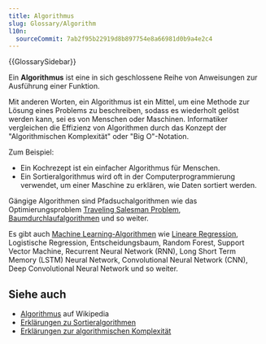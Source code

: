 ```yaml
---
title: Algorithmus
slug: Glossary/Algorithm
l10n:
  sourceCommit: 7ab2f95b22919d8b897754e8a66981d0b9a4e2c4
---
```


{{GlossarySidebar}}

Ein **Algorithmus** ist eine in sich geschlossene Reihe von Anweisungen zur Ausführung einer Funktion.

Mit anderen Worten, ein Algorithmus ist ein Mittel, um eine Methode zur Lösung eines Problems zu beschreiben, sodass es wiederholt gelöst werden kann, sei es von Menschen oder Maschinen. Informatiker vergleichen die Effizienz von Algorithmen durch das Konzept der "Algorithmischen Komplexität" oder "Big O"-Notation.

Zum Beispiel:

- Ein Kochrezept ist ein einfacher Algorithmus für Menschen.
- Ein Sortieralgorithmus wird oft in der Computerprogrammierung verwendet, um einer Maschine zu erklären, wie Daten sortiert werden.

Gängige Algorithmen sind Pfadsuchalgorithmen wie das Optimierungsproblem [Traveling Salesman Problem](https://optimization.cbe.cornell.edu/index.php?title=Traveling_salesman_problem), [Baumdurchlaufalgorithmen](https://brilliant.org/wiki/traversals/) und so weiter.

Es gibt auch [Machine Learning-Algorithmen](https://www.coursera.org/articles/machine-learning-algorithms) wie [Lineare Regression](https://en.wikipedia.org/wiki/Linear_regression), Logistische Regression, Entscheidungsbaum, Random Forest, Support Vector Machine, Recurrent Neural Network (RNN), Long Short Term Memory (LSTM) Neural Network, Convolutional Neural Network (CNN), Deep Convolutional Neural Network und so weiter.

## Siehe auch

- [Algorithmus](https://en.wikipedia.org/wiki/Algorithm) auf Wikipedia
- [Erklärungen zu Sortieralgorithmen](https://www.toptal.com/developers/sorting-algorithms)
- [Erklärungen zur algorithmischen Komplexität](https://www.bigocheatsheet.com/)
